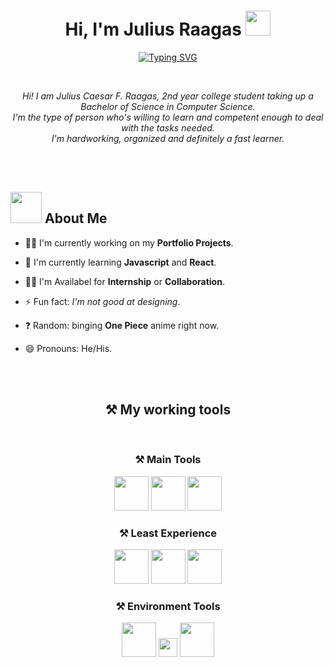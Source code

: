 <h1 align="center">Hi, I'm Julius Raagas <img src="https://media.giphy.com/media/hvRJCLFzcasrR4ia7z/giphy.gif" width="40"></h1>
<p align="center">
    <a href="https://git.io/typing-svg"><img src="https://readme-typing-svg.herokuapp.com?size=24&duration=4000&pause=500&color=20C7F7&background=4CFF7400&center=true&vCenter=true&lines=Computer+Science+Student;Front-End+Developer" alt="Typing SVG" /></a>
</p>

<br>

<p align="center">
    <i>Hi! I am Julius Caesar F. Raagas, 2nd year college student taking up a Bachelor of Science in Computer Science.<br>
    I'm the type of person who's willing to learn and competent enough to deal with the tasks needed.<br> 
    I'm hardworking, organized and definitely a fast learner.
    </i>
</p>

<br>
<br>

<h2><img src="https://github.com/Jlscsr/Illustrations/blob/main/About-me.gif" width="50"> About Me</h2>

- 👩‍💻 I'm currently working on my <strong color="blue">Portfolio Projects</strong>.

- 🧠 I'm currently learning <strong>Javascript</strong> and <strong>React</strong>.

- 👯‍♀️ I'm Availabel for <Strong>Internship</strong> or <strong>Collaboration</strong>.

- ⚡️ Fun fact: <i>I'm not good at designing</i>.

- ❓ Random: binging <strong>One Piece</strong> anime right now.

- 😄 Pronouns: He/His.

<br>
<br>

<h2 align="center">⚒️ My working tools</h2>
<br>
<h3 align="center">⚒️ Main Tools</h3>
<p align="center"><img src="https://github.com/Jlscsr/Illustrations/blob/main/html.png" width="55">&nbsp;<img src="https://github.com/Jlscsr/Illustrations/blob/main/css-3.png" width="55">&nbsp;<img src="https://github.com/Jlscsr/Illustrations/blob/main/js.png" width="55"></p>
<h3 align="center">⚒️ Least Experience</h3>
<p align="center"><img src="https://github.com/Jlscsr/Illustrations/blob/main/python.png" width="55">&nbsp;<img src="https://github.com/Jlscsr/Illustrations/blob/main/java.png" width="55">&nbsp;<img src="https://github.com/Jlscsr/Illustrations/blob/main/c-.png" width="55"></p>

<h3 align="center">⚒️ Environment Tools</h3>
<p align="center"><img src="https://github.com/Jlscsr/Illustrations/blob/main/vsCode.png" width="55">&nbsp;<img src="https://github.com/Jlscsr/Illustrations/blob/main/eclipseIDE.png" width="30">&nbsp;<img src="https://github.com/Jlscsr/Illustrations/blob/main/figma.png" width="55"></p>

<br>
<br>

